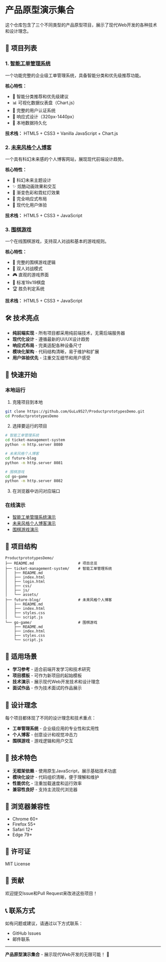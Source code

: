 # 产品原型演示集合

这个仓库包含了三个不同类型的产品原型项目，展示了现代Web开发的各种技术和设计理念。

## 🚀 项目列表

### 1. [智能工单管理系统](./ticket-management-system/)
一个功能完整的企业级工单管理系统，具备智能分类和优先级推荐功能。

**核心特性：**
- 🤖 智能分类推荐和优先级建议
- 📊 可视化数据仪表盘（Chart.js）
- 🔐 完整的用户认证系统
- 📱 响应式设计（320px-1440px）
- 💾 本地数据持久化

**技术栈：** HTML5 + CSS3 + Vanilla JavaScript + Chart.js

### 2. [未来风格个人博客](./future-blog/)
一个具有科幻未来感的个人博客网站，展现现代前端设计趋势。

**核心特性：**
- 🌟 科幻未来主题设计
- ✨ 炫酷动画效果和交互
- 🎨 渐变色彩和霓虹灯效果
- 📱 完全响应式布局
- 🚀 现代化用户体验

**技术栈：** HTML5 + CSS3 + JavaScript

### 3. [围棋游戏](./go-game/)
一个在线围棋游戏，支持双人对战和基本的游戏规则。

**核心特性：**
- 🎯 完整的围棋游戏逻辑
- 👥 双人对战模式
- 🎮 直观的游戏界面
- 📏 标准19x19棋盘
- 🏆 胜负判定系统

**技术栈：** HTML5 + CSS3 + JavaScript

## 🛠 技术亮点

- **纯前端实现** - 所有项目都采用纯前端技术，无需后端服务器
- **现代化设计** - 遵循最新的UI/UX设计趋势
- **响应式布局** - 完美适配各种设备尺寸
- **模块化架构** - 代码结构清晰，易于维护和扩展
- **用户体验优先** - 注重交互细节和用户感受

## 🚀 快速开始

### 本地运行

1. 克隆项目到本地
```bash
git clone https://github.com/GuLu9527/ProductprototypesDemo.git
cd ProductprototypesDemo
```

2. 选择要运行的项目
```bash
# 智能工单管理系统
cd ticket-management-system
python -m http.server 8080

# 未来风格个人博客
cd future-blog
python -m http.server 8081

# 围棋游戏
cd go-game
python -m http.server 8082
```

3. 在浏览器中访问对应端口

### 在线演示

- [智能工单管理系统演示](https://gulu9527.github.io/ProductprototypesDemo/ticket-management-system/)
- [未来风格个人博客演示](https://gulu9527.github.io/ProductprototypesDemo/future-blog/)
- [围棋游戏演示](https://gulu9527.github.io/ProductprototypesDemo/go-game/)

## 📁 项目结构

```
ProductprototypesDemo/
├── README.md                    # 项目总览
├── ticket-management-system/    # 智能工单管理系统
│   ├── README.md
│   ├── index.html
│   ├── login.html
│   ├── css/
│   ├── js/
│   └── assets/
├── future-blog/                 # 未来风格个人博客
│   ├── README.md
│   ├── index.html
│   ├── styles.css
│   └── script.js
└── go-game/                     # 围棋游戏
    ├── README.md
    ├── index.html
    ├── styles.css
    └── script.js
```

## 🎯 适用场景

- **学习参考** - 适合前端开发学习和技术研究
- **项目模板** - 可作为新项目的起始模板
- **技术演示** - 展示现代Web开发技术和设计理念
- **面试作品** - 作为技术面试的作品展示

## 🌟 设计理念

每个项目都体现了不同的设计理念和技术重点：

- **工单管理系统** - 企业级应用的专业性和实用性
- **个人博客** - 创意设计和视觉冲击力
- **围棋游戏** - 游戏逻辑和用户交互

## 🔧 技术特色

- **无框架依赖** - 使用原生JavaScript，展示基础技术功底
- **模块化设计** - 代码组织清晰，便于理解和维护
- **性能优化** - 注重加载速度和运行效率
- **兼容性良好** - 支持主流现代浏览器

## 📱 浏览器兼容性

- Chrome 60+
- Firefox 55+
- Safari 12+
- Edge 79+

## 📄 许可证

MIT License

## 🤝 贡献

欢迎提交Issue和Pull Request来改进这些项目！

## 📞 联系方式

如有问题或建议，请通过以下方式联系：
- GitHub Issues
- 邮件联系

---

**产品原型演示集合** - 展示现代Web开发的无限可能！ 🎉
